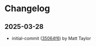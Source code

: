# Changelog


## 2025-03-28
- initial-commit ([35064f6](https://github.com/mjt-engine/math/commit/35064f67c4925f5debedf3680a4329cce3de8333)) by Matt Taylor
